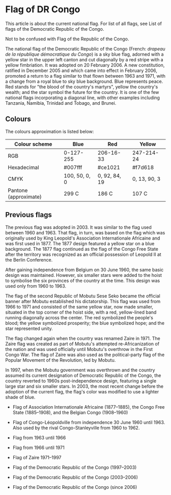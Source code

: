 # Flag of DR Congo

This article is about the current national flag. For list of all flags, see List of flags of the Democratic Republic of the Congo.

Not to be confused with Flag of the Republic of the Congo.

The national flag of the Democratic Republic of the Congo (French: *drapeau de la république démocratique du Congo*) is a sky blue flag, adorned with a yellow star in the upper left canton and cut diagonally by a red stripe with a yellow fimbriation. It was adopted on 20 February 2006. A new constitution, ratified in December 2005 and which came into effect in February 2006, promoted a return to a flag similar to that flown between 1963 and 1971, with a change from a royal blue to sky blue background. Blue represents peace. Red stands for "the blood of the country's martyrs", yellow the country's wealth; and the star symbol the future for the country. It is one of the few national flags incorporating a diagonal line, with other examples including Tanzania, Namibia, Trinidad and Tobago, and Brunei.

## Colours

The colours approximation is listed below:

|  Colour scheme        | Blue          | Red           | Yellow       |
| --------------------- | ------------- | ------------- | ------------ |
| RGB                   | 0-127-255     | 206-16-33     | 247-214-24   |
| Hexadecimal           | #007fff       | #ce1021       | #f7d618      |
| CMYK                  | 100, 50, 0, 0 | 0, 92, 84, 19 | 0, 13, 90, 3 |
| Pantone (approximate) | 299 C         | 186 C         | 107 C        |

## Previous flags

The previous flag was adopted in 2003. It was similar to the flag used between 1960 and 1963. That flag, in turn, was based on the flag which was originally used by King Leopold's Association Internationale Africaine and was first used in 1877. The 1877 design featured a yellow star on a blue background. The 1877 flag continued as the flag of the Congo Free State after the territory was recognized as an official possession of Leopold II at the Berlin Conference.

After gaining independence from Belgium on 30 June 1960, the same basic design was maintained. However, six smaller stars were added to the hoist to symbolise the six provinces of the country at the time. This design was used only from 1960 to 1963.

The flag of the second Republic of Mobutu Sese Seko became the official banner after Mobutu established his dictatorship. This flag was used from 1966 to 1971 and consisted of the same yellow star, now made smaller, situated in the top corner of the hoist side, with a red, yellow-lined band running diagonally across the center. The red symbolized the people's blood; the yellow symbolized prosperity; the blue symbolized hope; and the star represented unity.

The flag changed again when the country was renamed Zaire in 1971. The Zaire flag was created as part of Mobutu's attempted re-Africanization of the nation and was used officially until Mobutu's overthrow in the First Congo War. The flag of Zaire was also used as the political-party flag of the Popular Movement of the Revolution, led by Mobutu.

In 1997, when the Mobutu government was overthrown and the country assumed its current designation of Democratic Republic of the Congo, the country reverted to 1960s post-independence design, featuring a single large star and six smaller stars. In 2003, the most recent change before the adoption of the current flag, the flag's color was modified to use a lighter shade of blue.

- Flag of Association Internationale Africaine (1877–1885), the Congo Free State (1885–1908), and the Belgian Congo (1908–1960)

- Flag of Congo-Léopoldville from independence 30 June 1960 until 1963. Also used by the rival Congo-Stanleyville from 1960 to 1962.

- Flag from 1963 until 1966

- Flag from 1966 until 1971

- Flag of Zaire 1971–1997

- Flag of the Democratic Republic of the Congo (1997–2003)

- Flag of the Democratic Republic of the Congo (2003–2006)

- Flag of the Democratic Republic of the Congo (since 2006)
